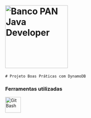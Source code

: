 # <img src="https://user-images.githubusercontent.com/78277885/235327726-d51a506a-4bf4-4794-b46f-01702aac0f6d.png" alt="Banco PAN Java Developer" width="200" height="200">
```
# Projeto Boas Práticas com DynamoDB
```

### Ferramentas utilizadas


 <img src="https://th.bing.com/th/id/OIP.5kjrKcjVI35bfepw-j9N5QAAAA?pid=ImgDet&rs=1" alt="Git Bash" width="50" height="50">
